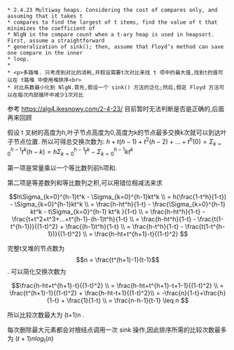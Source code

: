 ```
* 2.4.23 Multiway heaps. Considering the cost of compares only, and assuming that it takes t
* compares to find the largest of t items, find the value of t that minimizes the coefficient of
* NlgN in the compare count when a t-ary heap is used in heapsort. First, assume a straightforward
* generalization of sink(); then, assume that Floyd’s method can save one compare in the inner
* loop.
*
* <p>多路堆. 只考虑到对比的消耗,并假设需要t次对比来找 t 项中的最大值,找到t的值可以在 t路堆 中使用堆排序<br>
* 对比系数最小化到 NlgN.首先,假设一个 sink() 方法的泛化;然后,假定 Floyd 方法可以在每次内部循环中减少1次对比
```

参考 https://alg4.ikesnowy.com/2-4-23/ 目前暂时无法判断是否是正确的,后面再来回顾

假设 t 叉树的高度为h,叶子节点高度为0,高度为k的节点最多交换k次就可以到达叶子节点位置.
所以可得总交换次数为:
$h+t(h-1)+t^2(h-2)+...+t^h(0) = \Sigma_{k=0}^{h-1} t^k(h-k)= h\Sigma_{k=0}^{h-1}t^k - \Sigma_{k=0}^{h-1}kt^k$

第一项是常量乘以一个等比数列前h项和.

第二项是等差数列和等比数列之积,可以用错位相减法来求

$$h\Sigma_{k=0}^{h-1}t^k - \Sigma_{k=0}^{h-1}kt^k \\ = h(\frac{1-t^h}{1-t}) - \Sigma_{k=0}^{h-1}kt^k \\ = \frac{h-ht^h}{1-t} - \frac{\Sigma_{k=0}^{h-1} kt^k - t\Sigma_{k=0}^{h-1} kt^k }{1-t} \\ = \frac{h-ht^h}{1-t} - \frac{t+t^2+t^3+...+t^{h-1}-(h-1)t^h}{1-t} \\ = \frac{h-ht^h}{1-t} - \frac{t(1-t^{h-1})}{(1-t)^2} + \frac{(h-1)t^h}{1-t} \\ = \frac{h-t^h}{1-t} -  \frac{t(1-t^{h-1})}{(1-t)^2} \\ = \frac{h-ht+t^{h+1}-t}{(1-t)^2} $$

完整t叉堆的节点数为 $$n = \frac{t^(h+1)-1}{t-1}$$ . 可以简化交换次数为 

$$\frac{h-ht+t^{h+1}-t}{(1-t)^2} \\ = \frac{h-ht+t^{h+1}-t+1-1}{(1-t)^2} \\ = \frac{t^(h+1)-1}{(1-t)^2} + \frac{h-ht-t+1}{(1-t)^2}\\ = -\frac{n}{1-t}+\frac{h}{1-t} + \frac{1}{1-t} \\ = \frac{n-h-1}{t-1} \leq n $$

所以比较次数最大为 (t+1)n .

每次删除最大元素都会对根结点调用一次 sink 操作,因此排序所需的比较次数最多为 $(t+1)nlog_t(n)$ 



























